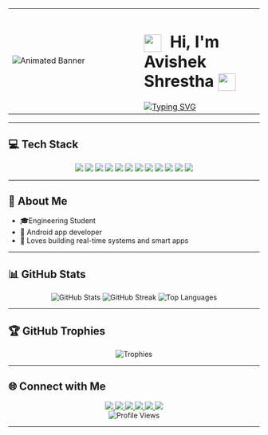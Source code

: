 <!-- README.md -->

<!--Top Banner Section-->
<table width="100%">
  <tr>
    <td width="50%" align="left" style="padding-right: 20px;">
      <img src="Assets/GifLite.gif" alt="Animated Banner" style="max-width: 100%; height: auto;" />
    </td>
    <td width="50%" valign="middle" align="left" style="padding-left: 20px;">
      <h1>
        <img src="https://media.giphy.com/media/hvRJCLFzcasrR4ia7z/giphy.gif" width="35" style="vertical-align: middle;" />
        &nbsp;<b>Hi, I'm Avishek Shrestha</b>
        <img src="https://media.giphy.com/media/v1.Y2lkPWVjZjA1ZTQ3bzczcmIzbTIwczdzcGo1bXc3N3EwZDlqczA2dTVpbTM1am93NHJnNCZlcD12MV9naWZzX3JlbGF0ZWQmY3Q9Zw/7VzgMsB6FLCilwS30v/giphy.gif" width="35" style="vertical-align: middle;" />
      </h1>
      <div>
        <a href="https://git.io/typing-svg">
          <img src="https://readme-typing-svg.herokuapp.com?font=Fira+Code&weight=700&duration=2500&pause=1000&color=0CF73B&background=7FFFBB00&center=true&vCenter=true&width=440&height=60&lines=Tech+Enthusiast+%7C+Problem+Solver;Android+%2B+Web+Developer;Computer+Engineer" alt="Typing SVG" />
        </a>
      </div>
    </td>
  </tr>
</table>


---

## 💻 Tech Stack

<div align="center">
  <img src="https://img.shields.io/badge/Kotlin-7F52FF?style=for-the-badge&logo=kotlin&logoColor=white" />
  <img src="https://img.shields.io/badge/Dart-0175C2?style=for-the-badge&logo=dart&logoColor=white" />
  <img src="https://img.shields.io/badge/Flutter-02569B?style=for-the-badge&logo=flutter&logoColor=white" />
  <img src="https://img.shields.io/badge/Jetpack%20Compose-4285F4?style=for-the-badge&logo=android&logoColor=white" />
  <img src="https://img.shields.io/badge/Firebase-ffca28?style=for-the-badge&logo=firebase&logoColor=black" />
  <img src="https://img.shields.io/badge/TensorFlow%20Lite-FF6F00?style=for-the-badge&logo=tensorflow&logoColor=white" />
  <img src="https://img.shields.io/badge/Python-4B8BBE?style=for-the-badge&logo=python&logoColor=white" />
  <img src="https://img.shields.io/badge/MySQL-005C84?style=for-the-badge&logo=mysql&logoColor=white" />
  <img src="https://img.shields.io/badge/Flask-000000?style=for-the-badge&logo=flask&logoColor=white" />
  <img src="https://img.shields.io/badge/Cloudinary-3448C5?style=for-the-badge&logo=cloudinary&logoColor=white" />
  <img src="https://img.shields.io/badge/Git-black?style=for-the-badge&logo=git&logoColor=white" />
  <img src="https://img.shields.io/badge/VSCode-007ACC?style=for-the-badge&logo=visual-studio-code&logoColor=white" />
</div>

---

## 💫 About Me

<ul>
  <li>🎓Engineering Student</li>
  <li>📱 Android app developer</li>
  <li>🔄 Loves building real-time systems and smart apps</li>
</ul>

---

## 📊 GitHub Stats

<div align="center">
  <img src="https://github-readme-stats.vercel.app/api?username=xArE0&show_icons=true&theme=dark" alt="GitHub Stats" />
  <img src="https://streak-stats.demolab.com?user=xArE0&theme=dark&fire=blue&ring=blue" alt="GitHub Streak" />
  <img src="https://github-readme-stats.vercel.app/api/top-langs/?username=xArE0&layout=compact&langs_count=8&theme=dark" alt="Top Languages" />
</div>

---

## 🏆 GitHub Trophies

<div align="center">
  <img src="https://github-profile-trophy.vercel.app/?username=xArE0&theme=tokyonight&row=1&column=7" alt="Trophies">
</div>

---

## 🌐 Connect with Me

<div align="center">
  <a href="mailto:abhishrestha987@gmail.com">
    <img src="https://img.shields.io/badge/Gmail-D14836?style=for-the-badge&logo=gmail&logoColor=white" />
  </a>
  <a href="https://www.linkedin.com/in/abhishek-shrestha-/">
    <img src="https://img.shields.io/badge/LinkedIn-blue?style=for-the-badge&logo=linkedin&logoColor=white" />
  </a>
  <a href="https://github.com/xArE0">
    <img src="https://img.shields.io/badge/GitHub-100000?style=for-the-badge&logo=github&logoColor=white" />
  </a>
  <a href="https://facebook.com/abhishrestha987">
    <img src="https://img.shields.io/badge/Facebook-1877F2?style=for-the-badge&logo=facebook&logoColor=white" />
  </a>
  <a href="https://twitter.com/Lucas921547">
    <img src="https://img.shields.io/badge/Twitter-1DA1F2?style=for-the-badge&logo=twitter&logoColor=white" />
  </a>
  <a href="https://instagram.com/avi.xtha">
    <img src="https://img.shields.io/badge/Instagram-E4405F?style=for-the-badge&logo=instagram&logoColor=white" />
  </a>
</div>


<div align="center">
  <img src="https://komarev.com/ghpvc/?username=xArE0&label=Profile+Views&color=blue&style=for-the-badge" alt="Profile Views" />
</div>

---

